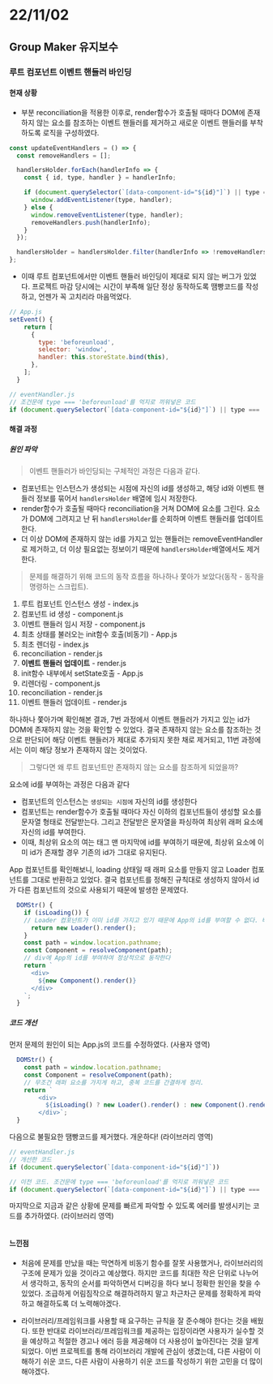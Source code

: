 # 22/11/02

## Group Maker 유지보수

### 루트 컴포넌트 이벤트 핸들러 바인딩

#### 현재 상황

- 부분 reconciliation을 적용한 이후로, render함수가 호출될 때마다 DOM에 존재하지 않는 요소를 참조하는 이벤트 핸들러를 제거하고 새로운 이벤트 핸들러를 부착하도록 로직을 구성하였다.

```jsx
const updateEventHandlers = () => {
  const removeHandlers = [];

  handlersHolder.forEach(handlerInfo => {
    const { id, type, handler } = handlerInfo;

    if (document.querySelector(`[data-component-id="${id}"]`) || type === 'beforeunload') {
      window.addEventListener(type, handler);
    } else {
      window.removeEventListener(type, handler);
      removeHandlers.push(handlerInfo);
    }
  });

  handlersHolder = handlersHolder.filter(handlerInfo => !removeHandlers.includes(handlerInfo));
};
```

- 이때 루트 컴포넌트에서만 이벤트 핸들러 바인딩이 제대로 되지 않는 버그가 있었다. 프로젝트 마감 당시에는 시간이 부족해 일단 정상 동작하도록 땜빵코드를 작성하고, 언젠가 꼭 고치리라 마음먹었다.

```jsx
// App.js
setEvent() {
    return [
      {
        type: 'beforeunload',
        selector: 'window',
        handler: this.storeState.bind(this),
      },
    ];
  }

// eventHandler.js
// 조건문에 type === 'beforeunload'를 억지로 끼워넣은 코드
if (document.querySelector(`[data-component-id="${id}"]`) || type === 'beforeunload') 
```

#### 해결 과정

##### 원인 파악

>이벤트 핸들러가 바인딩되는 구체적인 과정은 다음과 같다.

- 컴포넌트는 인스턴스가 생성되는 시점에 자신의 id를 생성하고, 해당 id와 이벤트 핸들러 정보를 묶어서 `handlersHolder` 배열에 임시 저장한다.
- render함수가 호출될 때마다 reconciliation을 거쳐 DOM에 요소를 그린다. 요소가 DOM에 그려지고 난 뒤 `handlersHolder`를 순회하며 이벤트 핸들러를 업데이트 한다.
- 더 이상 DOM에 존재하지 않는 id를 가지고 있는 핸들러는 removeEventHandler로 제거하고, 더 이상 필요없는 정보이기 때문에 `handlersHolder`배열에서도 제거한다.

>문제를 해결하기 위해 코드의 동작 흐름을 하나하나 쫓아가 보았다(동작 - 동작을 명령하는 스크립트).

1. 루트 컴포넌트 인스턴스 생성 - index.js
2. 컴포넌트 id 생성 - component.js
3. 이벤트 핸들러 임시 저장 - component.js
4. 최초 상태를 불러오는 init함수 호출(비동기) - App.js
5. 최초 렌더링 - index.js
6. reconciliation - render.js
7. **이벤트 핸들러 업데이트** - render.js
8. init함수 내부에서 setState호출 - App.js
9. 리렌더링 - component.js
10. reconciliation - render.js
11. 이벤트 핸들러 업데이트 - render.js

하나하나 쫓아가며 확인해본 결과, 7번 과정에서 이벤트 핸들러가 가지고 있는 id가 DOM에 존재하지 않는 것을 확인할 수 있었다. 결국 존재하지 않는 요소를 참조하는 것으로 판단되어 해당 이벤트 핸들러가 제대로 추가되지 못한 채로 제거되고, 11번 과정에서는 이미 해당 정보가 존재하지 않는 것이었다.

>그렇다면 왜 루트 컴포넌트만 존재하지 않는 요소를 참조하게 되었을까?

요소에 id를 부여하는 과정은 다음과 같다

- 컴포넌트의 인스턴스는 `생성되는 시점에` 자신의 id를 생성한다
- 컴포넌트는 render함수가 호출될 때마다 자신 이하의 컴포넌트들이 생성할 요소를 문자열 형태로 전달받는다. 그리고 전달받은 문자열을 파싱하여 최상위 래퍼 요소에 자신의 id를 부여한다.
- 이때, 최상위 요소의 여는 태그 맨 마지막에 id를 부여하기 때문에, 최상위 요소에 이미 id가 존재할 경우 기존의 id가 그대로 유지된다.

App 컴포넌트를 확인해보니, loading 상태일 때 래퍼 요소를 만들지 않고 Loader 컴포넌트를 그대로 반환하고 있었다. 결국 컴포넌트를 정해진 규칙대로 생성하지 않아서 id가 다른 컴포넌트의 것으로 사용되기 때문에 발생한 문제였다.

```jsx
  DOMStr() {
    if (isLoading()) {
    // Loader 컴포넌트가 이미 id를 가지고 있기 때문에 App의 id를 부여할 수 없다. 버그 발생.
      return new Loader().render();
    }
    const path = window.location.pathname;
    const Component = resolveComponent(path);
	// div에 App의 id를 부여하여 정상적으로 동작한다
    return `
      <div>
        ${new Component().render()}
      </div>
    `;
  }
```

##### 코드 개선

먼저 문제의 원인이 되는 App.js의 코드를 수정하였다. (사용자 영역)

```jsx
  DOMStr() {
    const path = window.location.pathname;
    const Component = resolveComponent(path);
	// 무조건 래퍼 요소를 가지게 하고, 중복 코드를 간결하게 정리.
    return `
        <div>
          ${isLoading() ? new Loader().render() : new Component().render()}
        </div>`;
  }
```

다음으로 불필요한 땜빵코드를 제거했다. 개운하다! (라이브러리 영역)

```jsx
// eventHandler.js
// 개선한 코드
if (document.querySelector(`[data-component-id="${id}"]`)) 

// 이전 코드. 조건문에 type === 'beforeunload'를 억지로 끼워넣은 코드
if (document.querySelector(`[data-component-id="${id}"]`) || type === 'beforeunload') 
```

마지막으로 지금과 같은 상황에 문제를 빠르게 파악할 수 있도록 에러를 발생시키는 코드를 추가하였다. (라이브러리 영역)

```jsx

```

#### 느낀점

- 처음에 문제를 만났을 때는 막연하게 비동기 함수를 잘못 사용했거나, 라이브러리의 구조에 문제가 있을 것이라고 예상했다. 하지만 코드를 최대한 작은 단위로 나누어서 생각하고, 동작의 순서를 파악하면서 디버깅을 하다 보니 정확한 원인을 찾을 수 있었다. 조급하게 어림짐작으로 해결하려하지 말고 차근차근 문제를 정확하게 파악하고 해결하도록 더 노력해야겠다.

- 라이브러리/프레임워크를 사용할 때 요구하는 규칙을 잘 준수해야 한다는 것을 배웠다. 또한 반대로 라이브러리/프레임워크를 제공하는 입장이라면 사용자가 실수할 것을 예상하고 적절한 경고나 에러 등을 제공해야 더 사용성이 높아진다는 것을 알게 되었다. 이번 프로젝트를 통해 라이브러리 개발에 관심이 생겼는데, 다른 사람이 이해하기 쉬운 코드, 다른 사람이 사용하기 쉬운 코드를 작성하기 위한 고민을 더 많이 해야겠다.